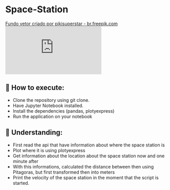 # Space-Station
<a href='https://br.freepik.com/fotos-vetores-gratis/fundo'>Fundo vetor criado por pikisuperstar - br.freepik.com</a>
![This is an image](https://br.freepik.com/vetores-premium/astronauta-flutuante-com-ilustracao-de-planeta-de-mensagem-tecnologia-comunicacao_13289902.htm)
## 🚀 How to execute:
- Clone the repository using git clone.
- Have Jupyter Notebook installed.
- Install the dependencies (pandas, plotyexpress)
- Run the application on your notebook

## 🔎 Understanding:
- First read the api that have information about where the space station is
- Plot where it is using plotyexpress
- Get information about the location about the space station now and one minute after
- With this informations, calculated the distance between then using Pitagoras, but first transformed then into meters
- Print the velocity of the space station in the moment that the script is started.
